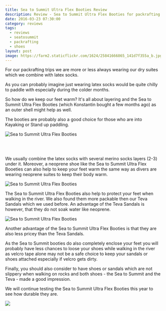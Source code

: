 ```yaml
---
title: Sea to Summit Ultra Flex Booties Review
description: Review - Sea to Summit Ultra Flex Booties for packrafting or Kayaking
date: 2016-03-23 07:30:00
category: reviews
tags:
  - reviews
  - seatosummit
  - packrafting
  - shoes
layout: post
image: https://farm2.staticflickr.com/1624/25841666865_141d7f355a_b.jpg
---
```

For our packrafting trips we are more or less always wearing our dry suites which we combine with latex socks.

As you can probably imagine just wearing latex socks would be quite chilly to paddle with especially during the colder months.

So how do we keep our feet warm? It's all about layering and the Sea to Summit Ultra Flex Booties (which Konstantin bought a few months ago) as an outer shell might help as well.

The booties are probably also a good choice for those who are into Kayaking or Stand up paddling.

![Sea to Summit Ultra Flex Booties](https://farm2.staticflickr.com/1624/25841666865_141d7f355a_b.jpg "Sea to Summit Ultra Flex Booties")
<br>
<!--more-->

<br>
<div id="amzn-assoc-ad-cc781bfd-577f-4efb-9da6-75cb9fc7d1c2"></div><script async src="//z-na.amazon-adsystem.com/widgets/onejs?MarketPlace=US&adInstanceId=cc781bfd-577f-4efb-9da6-75cb9fc7d1c2"></script>
<br>


We usually combine the latex socks with several merino socks layers (2-3) under it. Moreover, a neoprene shoe like the Sea to Summit Ultra Flex Booeties can also help to keep your feet warm the same way as divers are wearing neoprene suites to keep their body warm.

![Sea to Summit Ultra Flex Booties](https://farm2.staticflickr.com/1455/25746566141_e38526eca2_b.jpg "Sea to Summit Ultra Flex Booties")

The Sea to Summit Ultra Flex Booties also help to protect your feet when walking in the river. We also found them more packable then our Teva Sandals which we used before. An advantage of the Teva Sandals is however, that they do not soak water like neoprene.

![Sea to Summit Ultra Flex Booties](https://farm2.staticflickr.com/1577/25275264374_c4ee457d72_b.jpg "Sea to Summit Ultra Flex Booties")

Another advantage of the Sea to Summit Ultra Flex Booties is that they are also less pricey than the Teva Sandals.

As the Sea to Summit booties do also completely enclose your feet you will probably have less chances to loose your shoes while walking in the river as velcro tape alone may not be a safe choice to keep your sandals or shoes attached especially if velcro gets dirty.

Finally, you should also consider to have shoes or sandals which are not slippery when walking on rocks and both shoes - the Sea to Summit and the Teva - made a good impression.

We will continue testing the Sea to Summit Ultra Flex Booties this year to see how durable they are.

<a href="http://amzn.to/2uVlqoE" target="_blank" rel="nofollow"><img src="http://www.hikeventures.com/buy.gif"></a>
